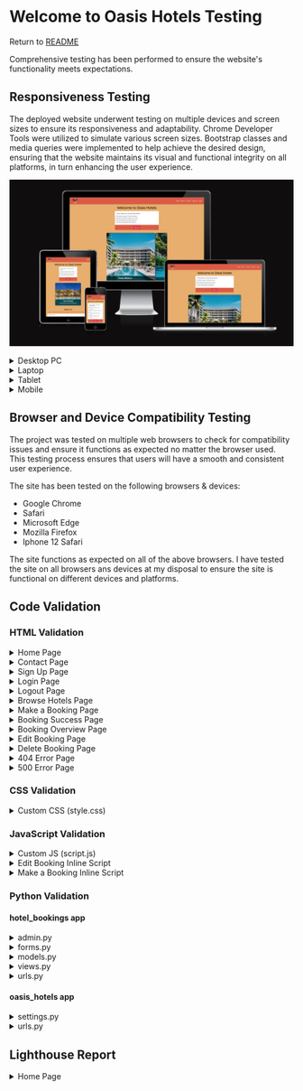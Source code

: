 # Welcome to Oasis Hotels Testing 

Return to [README](#README.md)

Comprehensive testing has been performed to ensure the website's functionality meets expectations.

## Responsiveness Testing

The deployed website underwent testing on multiple devices and screen sizes to ensure its responsiveness and adaptability. Chrome Developer Tools were utilized to simulate various screen sizes. Bootstrap classes and media queries were implemented to help achieve the desired design, ensuring that the website maintains its visual and functional integrity on all platforms, in turn enhancing the user experience.

![I Am Responsive](/documentation/readme_images/i-am-responsive.png)

<details>
<summary> Desktop PC
</summary>

![Desktop PC](documentation/validation/desktop.png)
</details>

<details>
<summary> Laptop
</summary>

![Laptop](documentation/validation/laptop.png)
</details>

<details>
<summary> Tablet
</summary>

![Tablet](documentation/validation/tablet.png)
</details>

<details>
<summary> Mobile
</summary>

![Mobile](documentation/validation/mobile.png)
</details>

## Browser  and Device Compatibility Testing

The project was tested on multiple web browsers to check for compatibility issues and ensure it functions as expected no matter the browser used. This testing process ensures that users will have a smooth and consistent user experience.

The site has been tested on the following browsers & devices:
* Google Chrome
* Safari
* Microsoft Edge
* Mozilla Firefox
* Iphone 12 Safari

The site functions as expected on all of the above browsers. I have tested the site on all browsers ans devices at my disposal to ensure the site is functional on different devices and platforms.

## Code Validation 

### HTML Validation

<details>
<summary> Home Page
</summary>

![Home Page](documentation/validation/html-validation-homepage.png)
</details>

<details>
<summary> Contact Page
</summary>

![Contact Page](documentation/validation/html-validation-contact.png)
</details>

<details>
<summary> Sign Up Page
</summary>

![Sign Up Page](documentation/validation/html-signup-validation.png)
</details>

<details>
<summary> Login Page
</summary>

![Login Page](documentation/validation/html-login-validation.png)
</details>

<details>
<summary> Logout Page
</summary>

![Logout Page](documentation/validation/html-logout-validation.png)
</details>

<details>
<summary> Browse Hotels Page
</summary>

![Browse Hotels Page](documentation/validation/html-hotel-booking-validation.png)
</details>

<details>
<summary> Make a Booking Page
</summary>

![Make a Booking Page](documentation/validation/html-make-a-booking-validation.png)
</details>

<details>
<summary> Booking Success Page
</summary>

![Booking Success Page](documentation/validation/html-booking-success-validation.png)
</details>

<details>
<summary> Booking Overview Page
</summary>

![Booking Overview Page](documentation/validation/html-booking-overview-validation.png)
</details>

<details>
<summary> Edit Booking Page
</summary>

![Edit Booking Page](documentation/validation/html-edit-booking-validation.png)
</details>

<details>
<summary> Delete Booking Page
</summary>

![Delete Booking Page](documentation/validation/html-delete-booking-validation.png)
</details>

<details>
<summary> 404 Error Page
</summary>

![404 Error Page](documentation/validation/html-404-validation.png)
</details>

<details>
<summary> 500 Error Page
</summary>

![500 Error Page](documentation/validation/html-500-validation.png)
</details> 

### CSS Validation

<details>
<summary> Custom CSS (style.css)
</summary>

![Custom CSS (style.css)](documentation/validation/css-validation.png)
</details>

### JavaScript Validation

<details>
<summary> Custom JS (script.js)
</summary>

![Custom JS (script.js)](documentation/validation/custom-js-validation.png)
</details>

<details>
<summary> Edit Booking Inline Script
</summary>

![Edit Booking Inline Script](documentation/validation/edit-booking-js-validation.png)
</details>

<details>
<summary> Make a Booking Inline Script
</summary>

![Make a Booking Inline Script](documentation/validation/make-booking-js-validation.png)
</details>

### Python Validation 

#### hotel_bookings app

<details>
<summary> admin.py
</summary>

![admin.py](documentation/validation/admin.py-validation.png)
</details>

<details>
<summary> forms.py
</summary>

![forms.py](documentation/validation/forms.py-validation.png)
</details>

<details>
<summary> models.py
</summary>

![models.py](documentation/validation/models.py-val.png)
</details>

<details>
<summary> views.py
</summary>

![views.py](documentation/validation/views.py-validation.png)
</details>

<details>
<summary> urls.py
</summary>

![urls.py](documentation/validation/urls.py-validation.png)
</details>

#### oasis_hotels app

<details>
<summary> settings.py
</summary>

![settings.py](documentation/validation/settings.py-validation.png)
</details>

<details>
<summary> urls.py
</summary>

![urls.py](documentation/validation/oasis-urls.py-validation.png)
</details>

## Lighthouse Report

<details>
<summary> Home Page
</summary>

![Home Page](documentation/lighthouse_report/home-lighthouse.PNG)
</details>